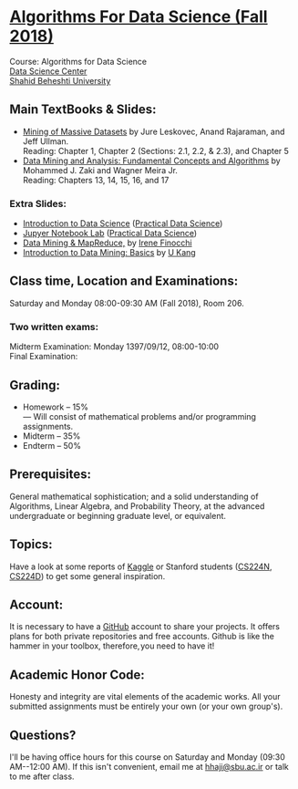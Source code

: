 # [Algorithms For Data Science (Fall 2018)](http://facultymembers.sbu.ac.ir/hhaji/algorithms-for-data-science/)
Course: Algorithms for Data Science <br>
[Data Science Center](http://ds.sbu.ac.ir)<br> 
[Shahid Beheshti University](http://www.sbu.ac.ir/)

## Main TextBooks & Slides:
* [Mining of Massive Datasets](http://web.stanford.edu/class/cs246/handouts.html) by Jure Leskovec, Anand Rajaraman, and Jeff Ullman.<br>
Reading: Chapter 1, Chapter 2 (Sections: 2.1, 2.2, & 2.3), and Chapter 5
* [Data Mining and Analysis: Fundamental Concepts and Algorithms](http://www.dataminingbook.info/pmwiki.php/Main/BookResources) by Mohammed J. Zaki and Wagner Meira Jr.<br>
Reading: Chapters 13, 14, 15, 16, and 17

### Extra Slides:
* [Introduction to Data Science](http://www.datasciencecourse.org/notes/intro/intro.pdf) ([Practical Data Science](http://www.datasciencecourse.org/lectures/))
* [Jupyer Notebook Lab](http://www.datasciencecourse.org/notes/jupyter/jupyter.pdf) ([Practical Data Science](http://www.datasciencecourse.org/lectures/))
* [Data Mining & MapReduce,](http://twiki.di.uniroma1.it/pub/BDC/Schedule/lecture6_march31_2014.pdf) by [Irene Finocchi](http://wwwusers.di.uniroma1.it/~finocchi/) 
* [Introduction to Data Mining: Basics](https://datalab.snu.ac.kr/~ukang/courses/18S-DM/L2-basics.pdf) by [U Kang](https://datalab.snu.ac.kr/~ukang/) 


## Class time, Location and Examinations:
Saturday and Monday 08:00-09:30 AM (Fall 2018), Room 206. 

### Two written exams:
Midterm Examination: Monday 1397/09/12, 08:00-10:00 <br>
Final Examination:

## Grading:
* Homework – 15% <br>
— Will consist of mathematical problems and/or programming assignments.
* Midterm – 35%
* Endterm – 50%

## Prerequisites:
General mathematical sophistication; and a solid understanding of Algorithms, Linear Algebra, and Probability Theory, at the advanced undergraduate or beginning graduate level, or equivalent.

## Topics:
Have a look at some reports of [Kaggle](https://www.kaggle.com/) or Stanford students ([CS224N](http://nlp.stanford.edu/courses/cs224n/2015/), [CS224D](http://cs224d.stanford.edu/reports_2016.html)) to get some general inspiration.

## Account:
It is necessary to have a [GitHub](https://github.com/) account to share your projects. It offers plans for both private repositories and free accounts. Github is like the hammer in your toolbox, therefore, you need to have it!

## Academic Honor Code:
Honesty and integrity are vital elements of the academic works. All your submitted assignments must be entirely your own (or your own group's).

## Questions?
I'll be having office hours for this course on Saturday and Monday (09:30 AM--12:00 AM). If this isn't convenient, email me at hhaji@sbu.ac.ir or talk to me after class.
